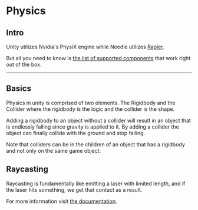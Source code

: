 # Physics

## Intro

Unity utilizes Nvidia's PhysiX engine while Needle utilizes [Rapier](https://rapier.rs/).

But all you need to know is [the list of supported components](https://engine.needle.tools/docs/component-reference.html#physics) that work right out of the box.

---

## Basics

Physics in unity is comprised of two elements. The Rigidbody and the Collider where the rigidbody is the logic and the collider is the shape.

Adding a rigidbody to an object without a collider will result in an object that is endlessly falling since gravity is applied to it. By adding a collider the object can finally collide with the ground and stop falling.

Note that colliders can be in the children of an object that has a rigidbody and not only on the same game object.

## Raycasting

Raycasting is fundamentally like emitting a laser with limited length, and if the laser hits something, we get that contact as a result.

For more information visit [the documentation](https://engine.needle.tools/docs/getting-started/for-unity-developers.html#raycasting).
